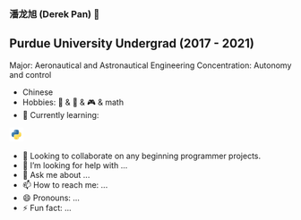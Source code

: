 ### 潘龙旭 (Derek Pan) 👋
## Purdue University Undergrad (2017 - 2021)
Major: Aeronautical and Astronautical Engineering
Concentration: Autonomy and control


- Chinese
- Hobbies:
    🎸 & 🏀 & 🎮 & math
- 🌱 Currently learning: 
<img alt="Python" height="25" src = "Images/python.png">
    
- 👯 Looking to collaborate on any beginning programmer projects.
- 🤔 I’m looking for help with ...
- 💬 Ask me about ...
- 📫 How to reach me: ...
- 😄 Pronouns: ...
- ⚡ Fun fact: ...
